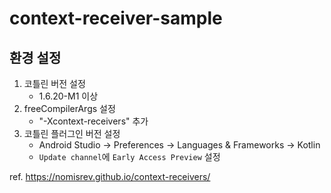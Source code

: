 # context-receiver-sample

## 환경 설정
1. 코틀린 버전 설정 
    - 1.6.20-M1 이상
2. freeCompilerArgs 설정
    - "-Xcontext-receivers" 추가
3. 코틀린 플러그인 버전 설정
    - Android Studio -> Preferences -> Languages & Frameworks -> Kotlin
    - `Update channel`에 `Early Access Preview` 설정

ref. https://nomisrev.github.io/context-receivers/
